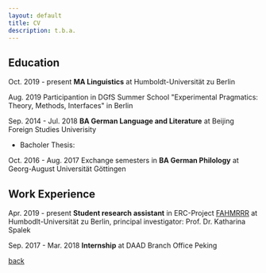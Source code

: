 ```yaml
---
layout: default
title: CV
description: t.b.a.
---
```


## Education
Oct. 2019 - present **MA Linguistics** at Humboldt-Universität zu Berlin

Aug. 2019 Participantion in DGfS Summer School "Experimental Pragmatics: Theory, Methods, Interfaces" in Berlin

Sep. 2014 - Jul. 2018 **BA German Language and Literature** at Beijing Foreign Studies Univerisity
  - Bacholer Thesis: 

Oct. 2016 - Aug. 2017 Exchange semesters in **BA German Philology** at Georg-August Universität Göttingen

## Work Experience
Apr. 2019 - present **Student research assistant** in ERC-Project [FAHMRRR](https://www.projekte.hu-berlin.de/en/fahmrrr/index.html?set_language=en) at Humbodlt-Universität zu Berlin, principal investigator: Prof. Dr. Katharina Spalek

Sep. 2017 - Mar. 2018 **Internship** at DAAD Branch Office Peking


[back](./)
